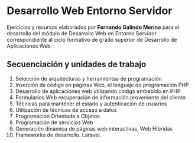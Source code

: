 # Desarrollo Web Entorno Servidor

Ejercicios y recursos elaborados por **Fernando Galindo Merino** para el desarrollo del módulo de Desarrollo Web en Entorno Servidor correspondiente al ciclo formativo de grado superior de Desarrollo de Aplicaciones Web.

## Secuenciación y unidades de trabajo
1.	Selección de arquitecturas y herramientas de programación
2.	Inserción de código en páginas Web, el lenguaje de programación PHP
3.	Desarrollo de aplicaciones web utilizando código embebido en PHP
4.	Formularios Web recuperación de información proveniente del cliente 
5.	Técnicas para mantener el estado y autenticación de usuarios
6.	Utilización de técnicas de acceso a datos
7.	Programación Orientada a Objetos
8.	Programación de servicios Web
9.	Generación dinámica de páginas web interactivas, Web Híbridas
10.	Frameworks de desarrollo. Laravel.
